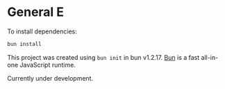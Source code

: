# General E

To install dependencies:

```bash
bun install
```

This project was created using `bun init` in bun v1.2.17. [Bun](https://bun.sh) is a fast all-in-one JavaScript runtime.

Currently under development.

